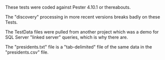 These tests were coded against Pester 4.10.1 or thereabouts.

The "discovery" processing in more recent versions breaks badly on these Tests.

The TestData files were pulled from another project which was a demo for SQL Server "linked server" queries, which is why there
are.

The "presidents.txt" file is a "tab-delimited" file of the same data in the "presidents.csv" file.